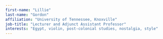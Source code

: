 ```yaml
---
first-name: "Lillie"
last-name: "Gordon"
affiliation: "University of Tennessee, Knoxville"
job-title: "Lecturer and Adjunct Assistant Professor"
interests: "Egypt, violin, post-colonial studies, nostalgia, style"
---
```

